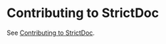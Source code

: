 # Contributing to StrictDoc

See [Contributing to StrictDoc](https://strictdoc.readthedocs.io/en/latest/latest/strictdoc_10_contributing.html).
